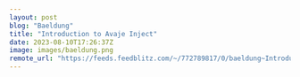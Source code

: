 ```yaml
---
layout: post
blog: "Baeldung"
title: "Introduction to Avaje Inject"
date: 2023-08-10T17:26:37Z
image: images/baeldung.png
remote_url: "https://feeds.feedblitz.com/~/772789817/0/baeldung~Introduction-to-Avaje-Inject"
---
```

